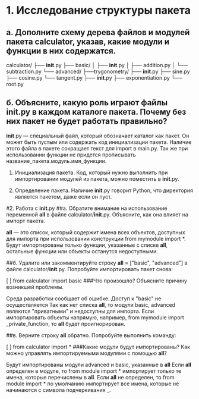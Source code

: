 # 1. Исследование структуры пакета
## а. Дополните схему дерева файлов и модулей пакета calculator, указав, какие модули и функции в них содержатся.

calculator/
├── __init__.py
├── basic/
│   ├── __init__.py
│   ├── addition.py
│   └── subtraction.py
└── advanced/
    ├──trygonometry/
       ├── __init__.py
       ├── sine.py
       ├── cosine.py
       └── tangent.py
    ├── __init__.py
    ├── exponentiation.py
    └── root.py
## б. Объясните, какую роль играют файлы __init__.py в каждом каталоге пакета. Почему без них пакет не будет работать правильно?

__init__.py — специальный файл, который обозначает каталог как пакет. Он может быть пустым или содержать код инициализации пакета. Наличие этого файла в пакете сокращает текст для import в main.py. Так же при использовании функции не придется прописывать название_пакета.модуль.имя_функции.
1) Инициализация пакета. Код, который нужно выполнить при импортировании модулей из пакета, можно поместить в __init__.py.

2) Определение пакета. Наличие __init__.py говорит Python, что директория является пакетом, даже если он пуст.

#2. Работа с __init__.py
##а. Обратите внимание на использование переменной __all__ в файле calculator/__init__.py. Объясните, как она влияет на импорт пакета.

__all__ — это список, который содержит имена всех объектов, доступных для импорта при использовании конструкции from mymodule import *. Будут импортированы только функции, указанные с списке __all__, остальные функции или объекты останутся недоступными.

##б. Удалите или закомментируйте строку __all__ = ["basic", "advanced"] в файле calculator/__init__.py. Попробуйте импортировать пакет снова:


[ ]
from calculator import basic
###Что произошло? Объясните причину возникшей проблемы.

Среда разработки сообщает об ошибке:
Доступ к "basic" не осуществляется
Так как нет списка __all__, то модули basic, advanced являются "приватными" и недоступны для импорта.
Если импортировать объекты напрямую, например, from mymodule import _private_function, то __all__ будет проигнорирован.

##в. Верните строку __all__ обратно. Попробуйте выполнить команду:


[ ]
from calculator import *
###Какие модули будут импортированы? Как можно управлять импортируемыми модулями с помощью __all__?

Будут импортированы модули advanced и basic, указанные в __all__
Если __all__ определен в модуле, то from module import * импортирует только те имена, которые перечислены в __all__.
Если __all__ не определен, то from module import * по умолчанию импортирует все имена, которые не начинаются с символа подчеркивания _.
